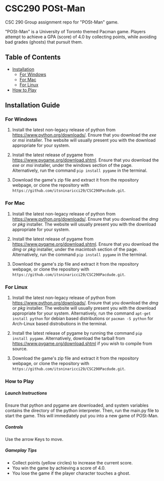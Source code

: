 # CSC290 POSt-Man
CSC 290 Group assignment repo for "POSt-Man" game.

"POSt-Man" is a University of Toronto themed Pacman game. Players attempt to achieve a GPA (score) of 4.0 by collecting points, while avoiding bad grades (ghosts) that pursuit them.

## Table of Contents

- [Installation](https://github.com/itsninaricci29/CSC290Pacdude#Installation-Guide)
  - [For Windows](https://github.com/itsninaricci29/CSC290Pacdude#For-Windows)
  - [For Mac](https://github.com/itsninaricci29/CSC290Pacdude#For-Mac)
  - [For Linux](https://github.com/itsninaricci29/CSC290Pacdude#For-Linux)
- [How to Play](https://github.com/itsninaricci29/CSC290Pacdude#How-to-Play)


## Installation Guide

### For Windows

1. Install the latest non-legacy release of python from https://www.python.org/downloads/. Ensure that you download the *exe* or *msi* installer. The website will usually present you with the download appropriate for your system.

2. Install the latest release of pygame from https://www.pygame.org/download.shtml. Ensure that you download the *exe* or *msi* installer, under the windows section of the page. Alternatively, run the command `pip install pygame` in the terminal.

3. Download the game's zip file and extract it from the repository webpage, or clone the repository with `https://github.com/itsninaricci29/CSC290Pacdude.git`. 

### For Mac

1. Install the latest non-legacy release of python from https://www.python.org/downloads/. Ensure that you download the *dmg* or *pkg* installer. The website will usually present you with the download appropriate for your system.

2. Install the latest release of pygame from https://www.pygame.org/download.shtml. Ensure that you download the *dmg* or *pkg* installer, under the macintosh section of the page. Alternatively, run the command `pip install pygame` in the terminal.

3. Download the game's zip file and extract it from the repository webpage, or clone the repository with `https://github.com/itsninaricci29/CSC290Pacdude.git`. 

### For Linux

1. Install the latest non-legacy release of python from https://www.python.org/downloads/. Ensure that you download the *dmg* or *pkg* installer. The website will usually present you with the download appropriate for your system. Alternatively, run the command `apt-get install python` for debian based distributions or `pacman -S python` for Arch-Linux based distrobutions in the terminal. 

2. Install the latest release of pygame by running the command `pip install pygame`. Alternatively, download the tarball from https://www.pygame.org/download.shtml if you wish to compile from source.

3. Download the game's zip file and extract it from the repository webpage, or clone the repository with `https://github.com/itsninaricci29/CSC290Pacdude.git`. 

### How to Play

##### Launch Instructions

Ensure that python and pygame are downloaded, and system variables contains the directory of the python interpreter.
Then, run the main.py file to start the game. This will immediately put you into a new game of POSt-Man.

##### Controls

Use the arrow Keys to move.

##### Gameplay Tips

- Collect points (yellow circles) to increase the current score.
- You win the game by achieving a score of 4.0.
- You lose the game if the player character touches a ghost.

